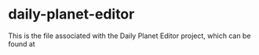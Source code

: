 # daily-planet-editor

This is the file associated with the Daily Planet Editor project, which can be found at [](coursework.codingcamp.us/daily-planet-editor/)

